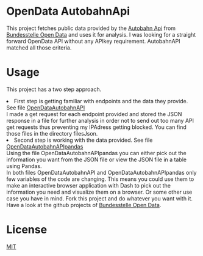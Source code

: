 # OpenData AutobahnApi 
This project fetches public data provided by the [Autobahn Api](https://autobahn.api.bund.dev/) from [Bundesstelle Open Data](https://bund.dev/) and uses it for analysis. I was looking for a straight forward OpenData API without any APIkey requirement. AutobahnAPI matched all those criteria.
# Usage
This project has a two step approach. <li>First step is getting familiar with endpoints and the data they provide. See file [OpenDataAutobahnAPI](https://github.com/gems2tech/OpenDataAutobahnApi/blob/main/OpenDataAutobahnAPI.ipynb)<br> I made a get request for each endpoint provided and stored the JSON response in a file for further analysis in order not to send out too many API get requests thus preventing my IPAdress getting blocked. You can find those files in the directory filesJson.<li>Second step is working with the data provided. See file [OpenDataAutobahnAPIpandas](https://github.com/gems2tech/OpenDataAutobahnApi/blob/main/OpenDataAutobahnAPIpandas.ipynb)<br> Using the file OpenDataAutobahnAPIpandas you can either pick out the information you want from the JSON file or view the JSON file in a table using Pandas.<br>In both files OpenDataAutobahnAPI and OpenDataAutobahnAPIpandas only few variables of the code are changing. This means you could use them to make an interactive browser application with Dash to pick out the information you need and visualize them on a browser. Or some other use case you have in mind. Fork this project and do whatever you want with it. Have a look at the github projects of [Bundesstelle Open Data](https://github.com/bundesAPI).
# License 
[MIT](https://choosealicense.com/licenses/mit/)